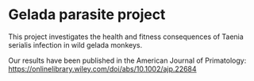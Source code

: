 # Gelada parasite project

This project investigates the health and fitness consequences of Taenia serialis infection in wild gelada monkeys.

Our results have been published in the American Journal of Primatology: https://onlinelibrary.wiley.com/doi/abs/10.1002/ajp.22684
